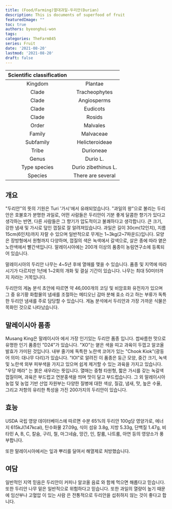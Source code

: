 ```yaml
---
title: (Food/Farming)열대과일-두리안(Durian)
description: This is documents of superfood of fruit
featuredImage: ""
toc: true
authors: byeonghui-won
tags: 
categories: TheFarm845
series: Fruit
date: '2021-08-20'
lastmod: '2021-08-20'
draft: false
---
```


| Scientific classification | |
|:-------------------------------------------------------------------------:|:--------------:|
| Kingdom  | Plantae        | 
| Clade | Tracheophytes  | 
| Clade | Angiosperms    | 
| Clade | Eudicots       | 
| Clade | Rosids         |  
| Order | Malvales       |
| Family | Malvaceae      |  
| Subfamily | Helicteroideae |  
| Tribe | Durioneae      |  
| Genus | Durio L.       |   
| Type species | Durio zibethinus  L.  | 
| Species | There are several  |  

## 개요

"두리안"의 뜻의 기원은 Turi '가시'에서 유래되었습니다. "과일의 왕"으로 불리는 두리안은 호불호가 분명한 과일로, 어떤 사람들은 두리안이 기분 좋게 달콤한 향기가 있다고 생각하는 반면, 다른 사람들은 그 향기가 압도적이고 불쾌하다고 생각합니다. 큰 크기, 강한 냄새 및 가시로 덮인 껍질로 잘 알려져있습니다. 과일은 길이 30cm(12인치), 지름 15cm(6인치)까지 자랄 수 있으며 일반적으로 무게는 1~3kg(2~7파운드)입니다. 모양은 장방형에서 원형까지 다양하며, 껍질의 색은 녹색에서 갈색으로, 살은 종에 따라 옅은 노란색에서 빨간색입니다. 말레이시아에는 200개 이상의 품종이 농림연구소에 등록되어 있습니다. 

말레이시아의 두리안 나무는 4~5년 후에 열매를 맺을 수 있습니다. 품종 및 지역에 따라 시기가 다르지만 1년에 1~2회의 개화 및 결실 기간이 있습니다. 나무는 최대 50미터까지 자라는 거목입니다. 

두리안의 게놈 분석 초안에 따르면 약 46,000개의 코딩 및 비암호화 유전자가 있으며 그 중 유기황 화합물의 냄새를 조절하는 메티오닌 감마 분해 효소 라고 하는 부류가 독특한 두리안 냄새를 주로 담당할 수 있습니다. 게놈 분석에서 두리안과 가장 가까운 식물은 목화인 것으로 나타났습니다.

## 말레이시아 품종 

Musang King은 말레이시아 에서 가장 인기있는 두리안 품종 입니다. 쌉싸름한 맛으로 유명한 인기 품종인 "D24"가 있습니다. "XO"는 옅은 색을 띠고 과육이 두껍고 알코올 발효가 가미된 것입니다. 내부 줄기에 독특한 노란색 코어가 있는 "Chook Kiok"(광둥어 의미: 대나무 다리)가 있습니다. "IOI"로 알려진 이 품종은 둥근 모양, 중간 크기, 녹색 및 노란색 외부 피부색을 가지고 있으며 쉽게 제거할 수 있는 과육을 가지고 있습니다. "우당 메라" 는 붉은 새우라는 뜻입니다. 열매는 중형 타원형, 짧은 가시를 갖는 녹갈색 껍질이며, 과육은 부드럽고 연분홍색을 띄며 맛이 달고 부드럽습니다. 그 외 말레이시아 농업 및 농업 기반 산업 자원부는 다양한 질병에 대한 색상, 질감, 냄새, 맛, 높은 수율, 그리고 저항의 유리한 특성을 가진 200가지의 두리안이 있습니다. 

## 효능 

USDA 국립 영양 데이터베이스에 따르면 수분 65%의 두리안 100g당 영양가로, 에너지	615kJ(147kcal), 탄수화물 27.09g, 식이 섬유 3.8g, 지방 5.33g, 단백질 1.47g, 비타민 A, B, C, 칼슘, 구리, 철, 마그네슘, 망간, 인, 칼륨, 나트륨, 아연 등의 영양소가 풍부합니다. 

또한 말레이시아에서는 잎과 뿌리를 달여서 해열제로 처방했습니다. 

## 여담 

일반적인 지역 믿음은 두리안이 커피나 알코올 음료 와 함께 먹으면 해롭다고 믿습니다. 또한 두리안 나무 밑은 일반적으로 위험하다고 믿습니다. 또한 과일의 열량이 높기 때문에 임산부나 고혈압 이 있는 사람 은 전통적으로 두리안을 섭취하지 않는 것이 좋다고 합니다. 
